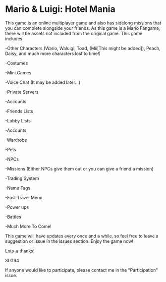 # Mario & Luigi: Hotel Mania
This game is an online multiplayer game and also has sidelong missions that you can complete alongside your friends. As this game is a Mario Fangame, there will be assets not included from the original game. This game includes:

-Other Characters (Wario, Waluigi, Toad, (Mii[This might be added]), Peach, Daisy, and much more characters lost to time!)

-Costumes

-Mini Games

-Voice Chat (It may be added later...)

-Private Servers

-Accounts

-Friends Lists

-Lobby Lists

-Accounts

-Wardrobe

-Pets

-NPCs

-Missions (Either NPCs give them out or you can give a friend a mission)

-Trading System

-Name Tags

-Fast Travel Menu

-Power ups

-Battles

-Much More To Come!

This game will have updates every once and a while, so feel free to leave a suggestion or issue in the issues section. Enjoy the game now!


Lots-a thanks!
  
  SLG64
  
  
If anyone would like to participate, please contact me in the "Participation" issue.
